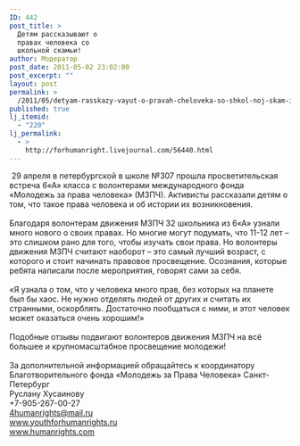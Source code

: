 ```yaml
---
ID: 442
post_title: >
  Детям рассказывают о
  правах человека со
  школьной скамьи!
author: Модератор
post_date: 2011-05-02 23:02:00
post_excerpt: ""
layout: post
permalink: >
  /2011/05/detyam-rasskazy-vayut-o-pravah-cheloveka-so-shkol-noj-skam-i.html
published: true
lj_itemid:
  - "220"
lj_permalink:
  - >
    http://forhumanright.livejournal.com/56440.html
---
```

&nbsp;29 апреля в петербургской в школе №307 прошла просветительская встреча 6&laquo;А&raquo; класса с волонтерами международного фонда &laquo;Молодежь за права человека&raquo; (МЗПЧ). Активисты рассказали детям о том, что такое права человека и об истории их возникновения. <br /><br />Благодаря волонтерам движения МЗПЧ 32 школьника из 6&laquo;А&raquo; узнали много нового о своих правах. Но многие могут подумать, что 11-12 лет &ndash; это слишком рано для того, чтобы изучать свои права. Но волонтеры движения МЗПЧ считают наоборот &ndash; это самый лучший возраст, с которого и стоит начинать правовое просвещение. Осознания, которые ребята написали после мероприятия, говорят сами за себя.<br /><br />&laquo;Я узнала о том, что у человека много прав, без которых на планете был бы хаос. Не нужно отделять людей от других и считать их странными, оскорблять. Достаточно пообщаться с ними, и этот человек может оказаться очень хорошим!&raquo;<br /><br />Подобные отзывы подвигают волонтеров движения МЗПЧ на всё большее и крупномасштабное просвещение молодежи!<br /><br />За дополнительной информацией обращайтесь к координатору<br />Благотворительного фонда &laquo;Молодежь за Права Человека&raquo; Санкт-Петербург<br />Руслану Хусаинову<br />+7-905-267-00-27<br />4humanrights@mail.ru<br />www.youthforhumanrights.ru<br />www.humanrights.com <img alt="" src="http://cs11090.vkontakte.ru/u35202262/94239692/x_3c644dd0.jpg" />